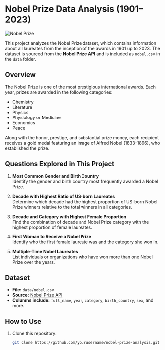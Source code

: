 # Nobel Prize Data Analysis (1901–2023)

![Nobel Prize](data/Nobel_Prize.png)

This project analyzes the Nobel Prize dataset, which contains information about all laureates from the inception of the awards in 1901 up to 2023. The dataset is sourced from the **Nobel Prize API** and is included as `nobel.csv` in the `data` folder.

## Overview

The Nobel Prize is one of the most prestigious international awards. Each year, prizes are awarded in the following categories:

- Chemistry
- Literature
- Physics
- Physiology or Medicine
- Economics
- Peace

Along with the honor, prestige, and substantial prize money, each recipient receives a gold medal featuring an image of Alfred Nobel (1833–1896), who established the prize.

## Questions Explored in This Project

1. **Most Common Gender and Birth Country**  
   Identify the gender and birth country most frequently awarded a Nobel Prize.

2. **Decade with Highest Ratio of US-born Laureates**  
   Determine which decade had the highest proportion of US-born Nobel Prize winners relative to the total winners in all categories.

3. **Decade and Category with Highest Female Proportion**  
   Find the combination of decade and Nobel Prize category with the highest proportion of female laureates.

4. **First Woman to Receive a Nobel Prize**  
   Identify who the first female laureate was and the category she won in.

5. **Multiple-Time Nobel Laureates**  
   List individuals or organizations who have won more than one Nobel Prize over the years.

## Dataset

- **File:** `data/nobel.csv`  
- **Source:** [Nobel Prize API](https://www.nobelprize.org/about/developer-zone-2/)  
- **Columns include:** `full_name`, `year`, `category`, `birth_country`, `sex`, and more.

## How to Use

1. Clone this repository:
   ```bash
   git clone https://github.com/yourusername/nobel-prize-analysis.git
